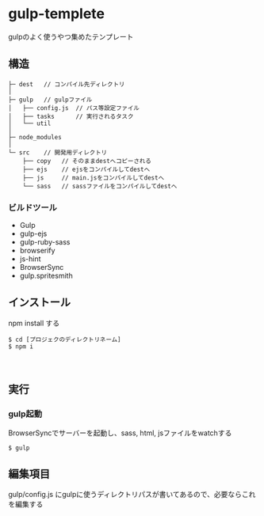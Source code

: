 # gulp-templete
gulpのよく使うやつ集めたテンプレート

## 構造
```
├─ dest	  // コンパイル先ディレクトリ
│
├─ gulp   // gulpファイル
│   ├── config.js  // パス等設定ファイル
│   ├── tasks      // 実行されるタスク
│   └── util
│
├─ node_modules
│
└─ src    // 開発用ディレクトリ
    ├── copy   // そのままdestへコピーされる
    ├── ejs    // ejsをコンパイルしてdestへ
    ├── js     // main.jsをコンパイルしてdestへ
    └── sass   // sassファイルをコンパイルしてdestへ
```

### ビルドツール  

* Gulp
* gulp-ejs
* gulp-ruby-sass
* browserify
* js-hint
* BrowserSync
* gulp.spritesmith


## インストール

npm install する

```
$ cd [プロジェクのディレクトリネーム]
$ npm i
```
　
## 実行


### gulp起動
BrowserSyncでサーバーを起動し、sass, html, jsファイルをwatchする

```
$ gulp
```

## 編集項目
gulp/config.js にgulpに使うディレクトリパスが書いてあるので、必要ならこれを編集する
